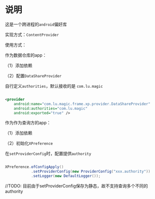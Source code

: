 # 说明

这是一个跨进程的`android`偏好库

实现方式：`ContentProvider`

使用方式：

作为数据仓库的app：

（1）添加依赖

（2）配置`DataShareProvider`

自行定义`authorities`，默认接收的是 `com.lu.magic`

```xml

<provider 
    android:name="com.lu.magic.frame.xp.provider.DataShareProvider"
    android:authorities="com.lu.magic" 
    android:exported="true" />

```

作为作为查询方的app：

（1）添加依赖

（2）初始化`XPreference`

在`setProviderConfig`时，配置提供`authority`

```java 

XPreference.ofConfigApply()
            .setProviderConfig(new ProviderConfig("xxx.authority"))
            .setLogger(new DefaultLogger());
```

//TODO: 目前由于setProviderConfig保存为静态，故不支持查询多个不同的authority
